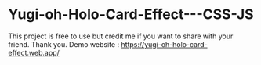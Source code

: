 # Yugi-oh-Holo-Card-Effect---CSS-JS

This project is free to use but credit me if you want to share with your friend. Thank you.
Demo website : https://yugi-oh-holo-card-effect.web.app/
